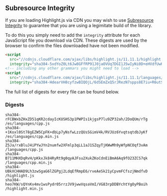 ## Subresource Integrity

If you are loading Highlight.js via CDN you may wish to use [Subresource Integrity](https://developer.mozilla.org/en-US/docs/Web/Security/Subresource_Integrity) to guarantee that you are using a legimitate build of the library.

To do this you simply need to add the `integrity` attribute for each JavaScript file you download via CDN. These digests are used by the browser to confirm the files downloaded have not been modified.

```html
<script
  src="//cdnjs.cloudflare.com/ajax/libs/highlight.js/11.11.1/highlight.min.js"
  integrity="sha384-5xdYoZ0Lt6Jw8GFfRP91J0jaOVUq7DGI1J5wIyNi0D+eHVdfUwHR4gW6kPsw489E"></script>
<!-- including any other grammars you might need to load -->
<script
  src="//cdnjs.cloudflare.com/ajax/libs/highlight.js/11.11.1/languages/go.min.js"
  integrity="sha384-HdearVH8cyfzwBIQOjL/6dSEmZxQ5rJRezN7spps8E7iu+R6utS8c2ab0AgBNFfH"></script>
```

The full list of digests for every file can be found below.

### Digests

```
sha384-rFCBWxbZHxZD51qKR2cdayIcKUSHS3p1PWPIs1kjgsP7lu9ZP32ah/2DoQUm/rTg /es/languages/cpp.js
sha384-+1Koxl0St78gEZW5CpFK+dbLp7yNsfwLzzQUsSGimV4k/RVJUz6YvqtsqtdbJyKf /es/languages/cpp.min.js
sha384-Z5Ja/rxBluJ4iPYwJYn2numfw2XFmlp3qLL1aJ1SZqyTjKWwMh9yWfpNCOqf3vAm /languages/cpp.js
sha384-B711MHXDqRvH/pKkxJk84RyRt9g0qyAJFsu2XukZKoCdnEiBmA6Aq9fO23ZCS7qk /languages/cpp.min.js
sha384-UBkXCHHAD9Lh3zwSgaG6lZGPgj2LdqEfRmpE6/rveAeSk21yCpvmFCfszjNmdfvD /highlight.js
sha384-heo7KW/sQYnKv4mv1wsPydr05rrzJV9jwwVqsaVmI/VG83rpDDBYchtYgOyPBoih /highlight.min.js
```

